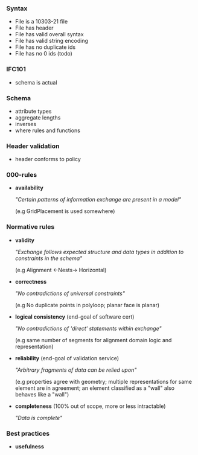 ### Syntax

 - File is a 10303-21 file
 - File has header
 - File has valid overall syntax
 - File has valid string encoding
 - File has no duplicate ids
 - File has no 0 ids (todo)
 
### IFC101

 - schema is actual

### Schema

 - attribute types
 - aggregate lengths
 - inverses
 - where rules and functions

### Header validation

 - header conforms to policy
 
### 000-rules
 
 - **availability**
   
   *"Certain patterns of information exchange are present in a model"*
   
   (e.g GridPlacement is used somewhere)

### Normative rules

 - **validity**
   
   *"Exchange follows expected structure and data types in addition to constraints in the schema"*

   (e.g Alignment <-Nests-> Horizontal)

 - **correctness**
   
   *"No contradictions of universal constraints"*

   (e.g No duplicate points in polyloop; planar face is planar)

 - **logical consistency** (end-goal of software cert)

   *"No contradictions of 'direct' statements within exchange"*
 
   (e.g same number of segments for alignment domain logic and representation)
 
 - **reliability** (end-goal of validation service)

   *"Arbitrary fragments of data can be relied upon"*

   (e.g properties agree with geometry; multiple representations for same element are in agreement; an element classified as a "wall" also behaves like a "wall")

 - **completeness** (100% out of scope, more or less intractable)
   
   *"Data is complete"*


### Best practices

 - **usefulness**